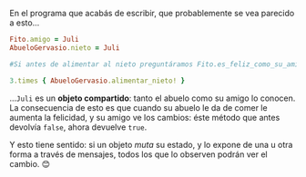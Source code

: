 En el programa que acabás de escribir, que probablemente se vea parecido a esto...

```ruby
Fito.amigo = Juli
AbueloGervasio.nieto = Juli

#Si antes de alimentar al nieto preguntáramos Fito.es_feliz_como_su_amigo?, respondería false

3.times { AbueloGervasio.alimentar_nieto! }
```

...`Juli` es un **objeto compartido**: tanto el abuelo como su amigo lo conocen. La consecuencia de esto es que cuando su abuelo le da de comer le aumenta la felicidad, y su amigo ve los cambios: éste método que antes devolvía `false`, ahora devuelve `true`. 

Y esto tiene sentido: si un objeto _muta_ su estado, y lo expone de una u otra forma a través de mensajes, todos los que lo observen podrán ver el cambio. :blush: 